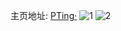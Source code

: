 主页地址: [PTing·](https://weibo.com/u/5850350107) 
![1](https://wx4.sinaimg.cn/mw2000/006nVtjBly1h976ooiucaj30tq0eq41k.jpg) 
![2](https://wx4.sinaimg.cn/mw2000/006nVtjBly1h927a95a0nj30zo0o9q4f.jpg) 
